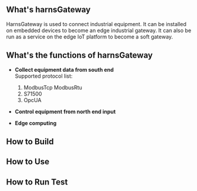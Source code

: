 ## What's harnsGateway

HarnsGateway is used to connect industrial equipment. It can be installed on embedded devices to become an edge
industrial gateway. It can also be run as a service on the edge IoT platform to become a soft gateway.

## What's the functions of harnsGateway

* **Collect equipment data from south end**  
  Supported protocol list:<br>

  1. ModbusTcp ModbusRtu
  2. S71500
  3. OpcUA

* **Control equipment from north end input**

* **Edge computing**

## How to Build

## How to Use

## How to Run Test


